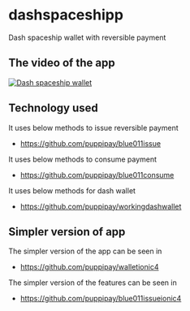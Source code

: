# dashspaceshipp
Dash spaceship wallet with reversible payment

## The video of the app  

[![Dash spaceship wallet](https://img.youtube.com/vi/m7IpSfsbviM/0.jpg)](https://www.youtube.com/watch?v=m7IpSfsbviM "Dash spaceship wallet")

## Technology used

It uses below methods to issue reversible payment

- https://github.com/puppipay/blue011issue

It uses below methods to consume payment

- https://github.com/puppipay/blue011consume

It uses below methods for dash wallet   

- https://github.com/puppipay/workingdashwallet


## Simpler version of app

The simpler version of the app can be seen in

- https://github.com/puppipay/walletionic4


The simpler version of the features can be seen in

- https://github.com/puppipay/blue011issueionic4
